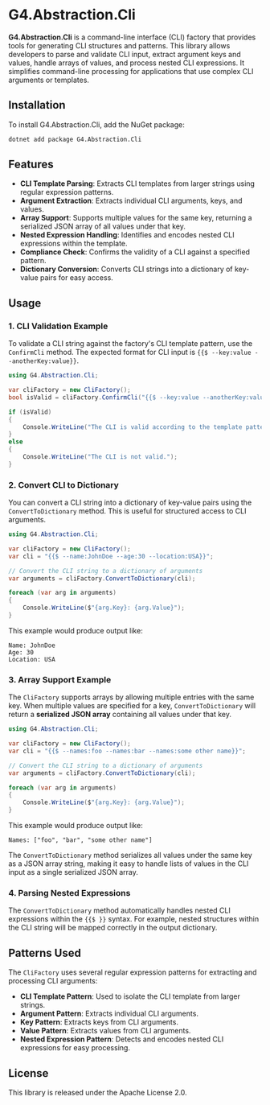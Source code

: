 # G4.Abstraction.Cli

**G4.Abstraction.Cli** is a command-line interface (CLI) factory that provides tools for generating CLI structures and patterns. This library allows developers to parse and validate CLI input, extract argument keys and values, handle arrays of values, and process nested CLI expressions. It simplifies command-line processing for applications that use complex CLI arguments or templates.

## Installation

To install G4.Abstraction.Cli, add the NuGet package:

```bash
dotnet add package G4.Abstraction.Cli
```

## Features

- **CLI Template Parsing**: Extracts CLI templates from larger strings using regular expression patterns.
- **Argument Extraction**: Extracts individual CLI arguments, keys, and values.
- **Array Support**: Supports multiple values for the same key, returning a serialized JSON array of all values under that key.
- **Nested Expression Handling**: Identifies and encodes nested CLI expressions within the template.
- **Compliance Check**: Confirms the validity of a CLI against a specified pattern.
- **Dictionary Conversion**: Converts CLI strings into a dictionary of key-value pairs for easy access.

## Usage

### 1. CLI Validation Example

To validate a CLI string against the factory's CLI template pattern, use the `ConfirmCli` method. The expected format for CLI input is `{{$ --key:value --anotherKey:value}}`.

```csharp
using G4.Abstraction.Cli;

var cliFactory = new CliFactory();
bool isValid = cliFactory.ConfirmCli("{{$ --key:value --anotherKey:value}}");

if (isValid)
{
    Console.WriteLine("The CLI is valid according to the template pattern.");
}
else
{
    Console.WriteLine("The CLI is not valid.");
}
```

### 2. Convert CLI to Dictionary

You can convert a CLI string into a dictionary of key-value pairs using the `ConvertToDictionary` method. This is useful for structured access to CLI arguments.

```csharp
using G4.Abstraction.Cli;

var cliFactory = new CliFactory();
var cli = "{{$ --name:JohnDoe --age:30 --location:USA}}";

// Convert the CLI string to a dictionary of arguments
var arguments = cliFactory.ConvertToDictionary(cli);

foreach (var arg in arguments)
{
    Console.WriteLine($"{arg.Key}: {arg.Value}");
}
```

This example would produce output like:

```
Name: JohnDoe
Age: 30
Location: USA
```

### 3. Array Support Example

The `CliFactory` supports arrays by allowing multiple entries with the same key. When multiple values are specified for a key, `ConvertToDictionary` will return a **serialized JSON array** containing all values under that key.

```csharp
using G4.Abstraction.Cli;

var cliFactory = new CliFactory();
var cli = "{{$ --names:foo --names:bar --names:some other name}}";

// Convert the CLI string to a dictionary of arguments
var arguments = cliFactory.ConvertToDictionary(cli);

foreach (var arg in arguments)
{
    Console.WriteLine($"{arg.Key}: {arg.Value}");
}
```

This example would produce output like:

```
Names: ["foo", "bar", "some other name"]
```

The `ConvertToDictionary` method serializes all values under the same key as a JSON array string, making it easy to handle lists of values in the CLI input as a single serialized JSON array.

### 4. Parsing Nested Expressions

The `ConvertToDictionary` method automatically handles nested CLI expressions within the `{{$ }}` syntax. For example, nested structures within the CLI string will be mapped correctly in the output dictionary.

## Patterns Used

The `CliFactory` uses several regular expression patterns for extracting and processing CLI arguments:

- **CLI Template Pattern**: Used to isolate the CLI template from larger strings.
- **Argument Pattern**: Extracts individual CLI arguments.
- **Key Pattern**: Extracts keys from CLI arguments.
- **Value Pattern**: Extracts values from CLI arguments.
- **Nested Expression Pattern**: Detects and encodes nested CLI expressions for easy processing.

## License

This library is released under the Apache License 2.0.
